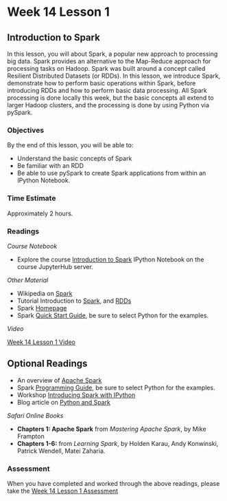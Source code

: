 # Week 14 Lesson 1 #

## Introduction to Spark ##

In this lesson, you will about Spark, a popular new approach to processing big data. Spark provides an alternative to the Map-Reduce approach for processing tasks on Hadoop. Spark was built around a concept called Resilient Distributed Datasets (or RDDs). In this lesson, we introduce Spark, demonstrate how to perform basic operations within Spark, before introducing RDDs and how to perform basic data processing. All Spark processing is done locally this week, but the basic concepts all extend to larger Hadoop clusters, and the processing is done by using Python via pySpark.

### Objectives ###

By the end of this lesson, you will be able to:

- Understand the basic concepts of Spark
- Be familiar with an RDD
- Be able to use pySpark to create Spark applications from within an IPython Notebook.

### Time Estimate ###

Approximately 2 hours.

### Readings ####

_Course Notebook_

- Explore the course [Introduction to Spark][l1nb] IPython Notebook on the course JupyterHub server.

_Other Material_

- Wikipedia on [Spark][ws]
- Tutorial Introduction to [Spark][tis], and [RDDs][tirdd]
- Spark [Homepage][sh]
- Spark [Quick Start Guide][qsg], be sure to select Python for the examples.

_Video_

[Week 14 Lesson 1 Video][lv]

## Optional Readings ##

- An overview of [Apache Spark][oas]
- Spark [Programming Guide][spg], be sure to select Python for the examples.
- Workshop [Introducing Spark with IPython][iws]
- Blog article on [Python and Spark][bps]

_Safari Online Books_

- **Chapters 1: Apache Spark** from _Mastering Apache Spark_, by Mike Frampton
- **Chapters 1-6:** from _Learning Spark_, by Holden Karau, Andy Konwinski, Patrick Wendell, Matei Zaharia.

### Assessment ###

When you have completed and worked through the above readings, please take the [Week 14 Lesson 1 Assessment][la]

[l1nb]: ../notebooks/intro2spark.ipynb
[la]: https://learn.illinois.edu/mod/quiz/
[lv]: https://mediaspace.illinois.edu/media/w14l1/1_8gy2e2zd

[ws]: https://en.wikipedia.org/wiki/Apache_Spark

[tis]: http://www.tutorialspoint.com/spark_sql/spark_introduction.htm
[tirdd]: http://www.tutorialspoint.com/spark_sql/spark_rdd.htm


[sh]: http://spark.apache.org
[qsg]: https://spark.apache.org/docs/latest/quick-start.html
[spg]: https://spark.apache.org/docs/latest/programming-guide.html

[oas]: http://www.infoq.com/articles/apache-spark-introduction
[iws]: https://districtdatalabs.silvrback.com/getting-started-with-spark-in-python
[bps]: http://www.mccarroll.net/blog/pyspark2/index.html
